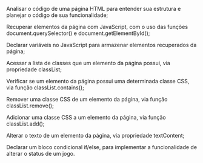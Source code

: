 Analisar o código de uma página HTML para entender sua estrutura e planejar o código de sua funcionalidade;

Recuperar elementos da página com JavaScript, com o uso das funções document.querySelector() e document.getElementById();

Declarar variáveis no JavaScript para armazenar elementos recuperados da página;

Acessar a lista de classes que um elemento da página possui, via propriedade classList;

Verificar se um elemento da página possui uma determinada classe CSS, via função classList.contains();

Remover uma classe CSS de um elemento da página, via função classList.remove();

Adicionar uma classe CSS a um elemento da página, via função classList.add();

Alterar o texto de um elemento da página, via propriedade textContent;

Declarar um bloco condicional if/else, para implementar a funcionalidade de alterar o status de um jogo.
